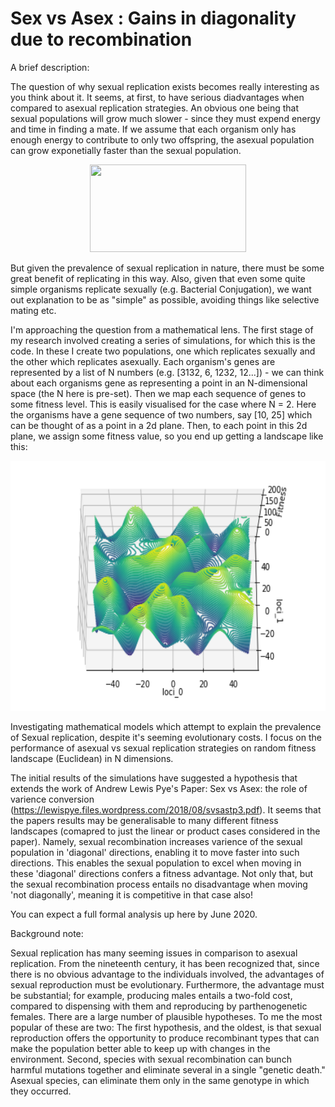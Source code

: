 # Sex vs Asex : Gains in diagonality due to recombination
A brief description:

The question of why sexual replication exists becomes really interesting as you think about it. It seems, at first, to have serious diadvantages when compared to asexual replication strategies. An obvious one being that sexual populations will grow much slower - since they must expend energy and time in finding a mate. If we assume that each organism only has enough energy to contribute to only two offspring, the asexual population can grow exponetially faster than the sexual population.
<p align="center">
  <img width="250" height="140" src="https://upload.wikimedia.org/wikipedia/commons/thumb/f/fc/Evolsex-dia1a.png/250px-Evolsex-dia1a.png">
</p>

But given the prevalence of sexual replication in nature, there must be some great benefit of replicating in this way. Also, given that even some quite simple organisms replicate sexually (e.g. Bacterial Conjugation), we want out explanation to be as "simple" as possible, avoiding things like selective mating etc.

I'm approaching the question from a mathematical lens. The first stage of my research involved creating a series of simulations, for which this is the code. In these I create two populations, one which replicates sexually and the other which replicates asexually. Each organism's genes are represented by a list of N numbers (e.g. [3132, 6, 1232, 12...]) - we can think about each organisms gene as representing a point in an N-dimensional space (the N here is pre-set). Then we map each sequence of genes to some fitness level. This is easily visualised for the case where N = 2. Here the organisms have a gene sequence of two numbers, say [10, 25] which can be thought of as a point in a 2d plane. Then, to each point in this 2d plane, we assign some fitness value, so you end up getting a landscape like this:
<p align="center">
  <img width="600" height="400" src="images/ele_70_rand_land.png">
</p>
    
Investigating mathematical models which attempt to explain the prevalence of Sexual replication, despite it's seeming 
evolutionary costs. I focus on the performance of asexual vs sexual replication strategies on random fitness landscape 
(Euclidean) in N dimensions.

The initial results of the simulations have suggested a hypothesis that extends the work of Andrew Lewis Pye's Paper:
Sex vs Asex: the role of varience conversion (https://lewispye.files.wordpress.com/2018/08/svsastp3.pdf). It seems that
the papers results may be generalisable to many different fitness landscapes (comapred to just the linear or product cases
considered in the paper). Namely, sexual recombination increases varience of the sexual population in 'diagonal'
directions, enabling it to move faster into such directions. This enables the sexual population to excel when moving in
these 'diagonal' directions confers a fitness advantage. Not only that, but the sexual recombination process entails
no disadvantage when moving 'not diagonally', meaning it is competitive in that case also!

You can expect a full formal analysis up here by June 2020.

Background note:

Sexual replication has many seeming issues in comparison to asexual replication. From the nineteenth century, it has 
been recognized that, since there is no obvious advantage to the individuals involved, the advantages of sexual reproduction 
must be evolutionary. Furthermore, the advantage must be substantial; for example, producing males entails a two-fold cost, 
compared to dispensing with them and reproducing by parthenogenetic females. There are a large number of plausible hypotheses. 
To me the most popular of these are two: The first hypothesis, and the oldest, is that sexual reproduction offers the 
opportunity to produce recombinant types that can make the population better able to keep up with changes in the environment. 
Second, species with sexual recombination can bunch harmful mutations together and eliminate several in a single 
"genetic death." Asexual species, can eliminate them only in the same genotype in which they occurred.
